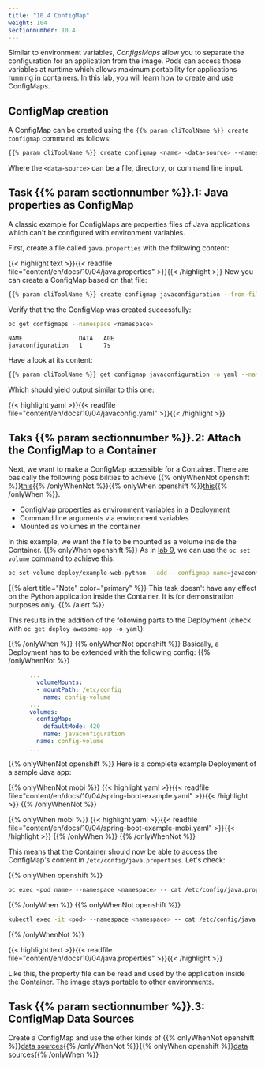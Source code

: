 ```yaml
---
title: "10.4 ConfigMap"
weight: 104
sectionnumber: 10.4
---
```


Similar to environment variables, _ConfigsMaps_ allow you to separate the configuration for an application from the image. Pods can access those variables at runtime which allows maximum portability for applications running in containers.
In this lab, you will learn how to create and use ConfigMaps.


## ConfigMap creation

A ConfigMap can be created using the `{{% param cliToolName %}} create configmap` command as follows:

```bash
{{% param cliToolName %}} create configmap <name> <data-source> --namespace <namespace>
```

Where the `<data-source>` can be a file, directory, or command line input.


## Task {{% param sectionnumber %}}.1: Java properties as ConfigMap

A classic example for ConfigMaps are properties files of Java applications which can't be configured with environment variables.

First, create a file called `java.properties` with the following content:

{{< highlight text >}}{{< readfile file="content/en/docs/10/04/java.properties" >}}{{< /highlight >}}
Now you can create a ConfigMap based on that file:

```bash
{{% param cliToolName %}} create configmap javaconfiguration --from-file=./java.properties --namespace <namespace>
```

Verify that the the ConfigMap was created successfully:

```bash
oc get configmaps --namespace <namespace>
```

```
NAME                DATA   AGE
javaconfiguration   1      7s
```

Have a look at its content:

```bash
{{% param cliToolName %}} get configmap javaconfiguration -o yaml --namespace <namespace>
```

Which should yield output similar to this one:

{{< highlight yaml >}}{{< readfile file="content/en/docs/10/04/javaconfig.yaml" >}}{{< /highlight >}}


## Taks {{% param sectionnumber %}}.2: Attach the ConfigMap to a Container

Next, we want to make a ConfigMap accessible for a Container. There are basically the following possibilities to achieve {{% onlyWhenNot openshift %}}[this](https://kubernetes.io/docs/tasks/configure-pod-container/configure-pod-configmap/){{% /onlyWhenNot %}}{{% onlyWhen openshift %}}[this](https://docs.openshift.com/container-platform/latest/builds/builds-configmaps.html#builds-configmaps-consuming-configmap-in-pods){{% /onlyWhen %}}.

* ConfigMap properties as environment variables in a Deployment
* Command line arguments via environment variables
* Mounted as volumes in the container

In this example, we want the file to be mounted as a volume inside the Container.
{{% onlyWhen openshift %}}
As in [lab 9](../09.0/), we can use the `oc set volume` command to achieve this:

```bash
oc set volume deploy/example-web-python --add --configmap-name=javaconfiguration --mount-path=/etc/config --name=config-volume --type configmap --namespace <namespace>
```

{{% alert title="Note" color="primary" %}}
This task doesn't have any effect on the Python application inside the Container. It is for demonstration purposes only.
{{% /alert %}}

This results in the addition of the following parts to the Deployment (check with `oc get deploy awesome-app -o yaml`):

{{% /onlyWhen %}}
{{% onlyWhenNot openshift %}}
Basically, a Deployment has to be extended with the following config:
{{% /onlyWhenNot %}}

```yaml
      ...
        volumeMounts:
        - mountPath: /etc/config
          name: config-volume
      ...
      volumes:
      - configMap:
          defaultMode: 420
          name: javaconfiguration
        name: config-volume
      ...
```
{{% onlyWhenNot openshift %}}
Here is a complete example Deployment of a sample Java app:

{{% onlyWhenNot mobi %}}
{{< highlight yaml >}}{{< readfile file="content/en/docs/10/04/spring-boot-example.yaml" >}}{{< /highlight >}}
{{% /onlyWhenNot %}}

{{% onlyWhen mobi %}}
{{< highlight yaml >}}{{< readfile file="content/en/docs/10/04/spring-boot-example-mobi.yaml" >}}{{< /highlight >}}
{{% /onlyWhen %}}
{{% /onlyWhenNot %}}


This means that the Container should now be able to access the ConfigMap's content in `/etc/config/java.properties`. Let's check:


{{% onlyWhen openshift %}}
```bash
oc exec <pod name> --namespace <namespace> -- cat /etc/config/java.properties
```
{{% /onlyWhen %}}
{{% onlyWhenNot openshift %}}
```bash
kubectl exec -it <pod> --namespace <namespace> -- cat /etc/config/java.properties
```
{{% /onlyWhenNot %}}


{{< highlight text >}}{{< readfile file="content/en/docs/10/04/java.properties" >}}{{< /highlight >}}

Like this, the property file can be read and used by the application inside the Container. The image stays portable to other environments.


## Task {{% param sectionnumber %}}.3: ConfigMap Data Sources

Create a ConfigMap and use the other kinds of {{% onlyWhenNot openshift %}}[data sources](https://kubernetes.io/docs/tasks/configure-pod-container/configure-pod-configmap/){{% /onlyWhenNot %}}{{% onlyWhen openshift %}}[data sources](https://docs.openshift.com/container-platform/latest/builds/builds-configmaps.html#builds-configmap-create_builds-configmaps){{% /onlyWhen %}}
